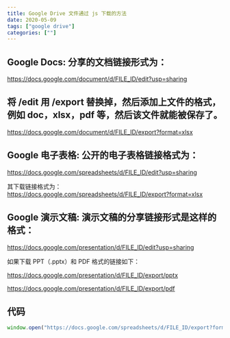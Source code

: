 ```yaml
---
title: Google Drive 文件通过 js 下载的方法
date: 2020-05-09
tags: ["google drive"]
categories: [""]
---
```


## Google Docs: 分享的文档链接形式为：

https://docs.google.com/document/d/FILE_ID/edit?usp=sharing

## 将 /edit 用 /export 替换掉，然后添加上文件的格式，例如 doc，xlsx，pdf 等，然后该文件就能被保存了。

https://docs.google.com/document/d/FILE_ID/export?format=xlsx
<!--more-->
## Google 电子表格: 公开的电子表格链接格式为：

https://docs.google.com/spreadsheets/d/FILE_ID/edit?usp=sharing

其下载链接格式为：https://docs.google.com/spreadsheets/d/FILE_ID/export?format=xlsx

## Google 演示文稿: 演示文稿的分享链接形式是这样的格式：

https://docs.google.com/presentation/d/FILE_ID/edit?usp=sharing

如果下载 PPT（.pptx）和 PDF 格式的链接如下：

https://docs.google.com/presentation/d/FILE_ID/export/pptx

https://docs.google.com/presentation/d/FILE_ID/export/pdf

## 代码

```js
window.open("https://docs.google.com/spreadsheets/d/FILE_ID/export?format=xlsx ", "_blank");
```
